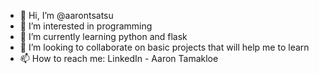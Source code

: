 - 👋 Hi, I’m @aarontsatsu
- 👀 I’m interested in programming 
- 🌱 I’m currently learning python and flask
- 💞️ I’m looking to collaborate on basic projects that will help me to learn
- 📫 How to reach me: LinkedIn - Aaron Tamakloe

<!---
aarontsatsu/aarontsatsu is a ✨ special ✨ repository because its `README.md` (this file) appears on your GitHub profile.
You can click the Preview link to take a look at your changes.
--->

